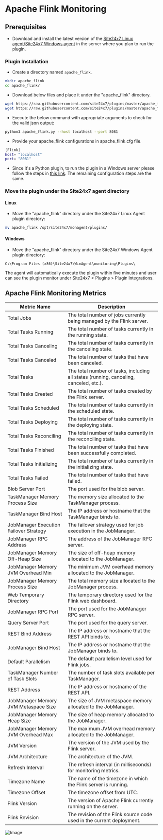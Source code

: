 # Apache Flink Monitoring
                                                                                              
## Prerequisites

- Download and install the latest version of the [Site24x7 Linux agent/Site24x7 Windows agent](https://www.site24x7.com/app/client#/admin/inventory/add-monitor) in the server where you plan to run the plugin.

### Plugin Installation  

- Create a directory named `apache_flink`.
  
```bash
mkdir apache_flink
cd apache_flink/
```
      
- Download below files and place it under the "apache_flink" directory.

```bash
wget https://raw.githubusercontent.com/site24x7/plugins/master/apache_flink/apache_flink.py && sed -i "1s|^.*|#! $(which python3)|" apache_flink.py
wget https://raw.githubusercontent.com/site24x7/plugins/master/apache_flink/apache_flink.cfg
```

- Execute the below command with appropriate arguments to check for the valid json output:

```bash
python3 apache_flink.py --host localhost --port 8081
```

- Provide your apache_flink configurations in apache_flink.cfg file.

```bash
[Flink]
host= "localhost"
port= "8081"
```

- Since it's a Python plugin, to run the plugin in a Windows server please follow the steps in [this link](https://support.site24x7.com/portal/en/kb/articles/run-python-plugin-scripts-in-windows-servers). The remaining configuration steps are the same.

### Move the plugin under the Site24x7 agent directory

#### Linux

- Move the "apache_flink" directory under the Site24x7 Linux Agent plugin directory: 

```bash
mv apache_flink /opt/site24x7/monagent/plugins/
```
		
#### Windows

- Move the "apache_flink" directory under the Site24x7 Windows Agent plugin directory:

```
C:\Program Files (x86)\Site24x7\WinAgent\monitoring\Plugins\
```
The agent will automatically execute the plugin within five minutes and user can see the plugin monitor under Site24x7 > Plugins > Plugin Integrations.

## Apache Flink Monitoring Metrics

| **Metric Name**                      | **Description**                                                                                      |
|--------------------------------------|------------------------------------------------------------------------------------------------------|
| Total Jobs                           | The total number of jobs currently being managed by the Flink server.                               |
| Total Tasks Running                  | The total number of tasks currently in the running state.                                           |
| Total Tasks Canceling                | The total number of tasks currently in the canceling state.                                         |
| Total Tasks Canceled                 | The total number of tasks that have been canceled.                                                  |
| Total Tasks                          | The total number of tasks, including all states (running, canceling, canceled, etc.).               |
| Total Tasks Created                  | The total number of tasks created by the Flink server.                                              |
| Total Tasks Scheduled                | The total number of tasks currently in the scheduled state.                                         |
| Total Tasks Deploying                | The total number of tasks currently in the deploying state.                                         |
| Total Tasks Reconciling              | The total number of tasks currently in the reconciling state.                                       |
| Total Tasks Finished                 | The total number of tasks that have been successfully completed.                                    |
| Total Tasks Initializing             | The total number of tasks currently in the initializing state.                                      |
| Total Tasks Failed                   | The total number of tasks that have failed.                                                         |
| Blob Server Port                     | The port used for the blob server.                                                                  |
| TaskManager Memory Process Size      | The memory size allocated to the TaskManager process.                                       |
| TaskManager Bind Host                | The IP address or hostname that the TaskManager binds to.                                           |
| JobManager Execution Failover Strategy | The failover strategy used for job execution in the JobManager.                                    |
| JobManager RPC Address               | The address of the JobManager RPC server.                                                           |
| JobManager Memory Off-Heap Size      | The size of off-heap memory allocated to the JobManager.                                    |
| JobManager Memory JVM Overhead Min   | The minimum JVM overhead memory allocated to the JobManager.                                |
| JobManager Memory Process Size       | The total memory size allocated to the JobManager process.                                  |
| Web Temporary Directory              | The temporary directory used for the Flink web dashboard.                                           |
| JobManager RPC Port                  | The port used for the JobManager RPC server.                                                        |
| Query Server Port                    | The port used for the query server.                                                                 |
| REST Bind Address                    | The IP address or hostname that the REST API binds to.                                              |
| JobManager Bind Host                 | The IP address or hostname that the JobManager binds to.                                            |
| Default Parallelism                  | The default parallelism level used for Flink jobs.                                                  |
| TaskManager Number of Task Slots     | The number of task slots available per TaskManager.                                                 |
| REST Address                         | The IP address or hostname of the REST API.                                                         |
| JobManager Memory JVM Metaspace Size | The size of JVM metaspace memory allocated to the JobManager.                               |
| JobManager Memory Heap Size          | The size of heap memory allocated to the JobManager.                                        |
| JobManager Memory JVM Overhead Max   | The maximum JVM overhead memory allocated to the JobManager.                                |
| JVM Version                          | The version of the JVM used by the Flink server.                                                    |
| JVM Architecture                     | The architecture of the JVM.                                                          |
| Refresh Interval                     | The refresh interval (in milliseconds) for monitoring metrics.                                      |
| Timezone Name                        | The name of the timezone in which the Flink server is running.                                      |
| Timezone Offset                      | The timezone offset from UTC.                                                            |
| Flink Version                        | The version of Apache Flink currently running on the server.                                        |
| Flink Revision                       | The revision of the Flink source code used in the current deployment.                               |


![Image](https://github.com/user-attachments/assets/e09b24a3-0674-4b3c-ac32-27044b3eec4b)
